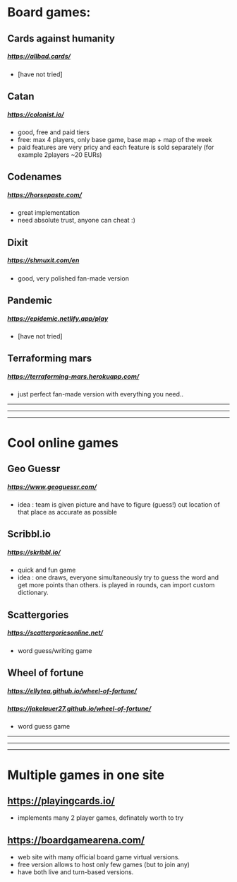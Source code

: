 # Board games:
## Cards against humanity 
##### https://allbad.cards/ 
- [have not tried]

## Catan 
##### https://colonist.io/ 
- good, free and paid tiers 
- free: max 4 players, only base game, base map + map of the week 
- paid features are very pricy and each feature is sold separately (for example 2players ~20 EURs)

## Codenames
##### https://horsepaste.com/
- great implementation
- need absolute trust, anyone can cheat :)

## Dixit
##### https://shmuxit.com/en
- good, very polished fan-made version

## Pandemic
##### https://epidemic.netlify.app/play
- [have not tried]

## Terraforming mars 
##### https://terraforming-mars.herokuapp.com/ 
- just perfect fan-made version with everything you need..

---
---
---

# Cool online games
## Geo Guessr
##### https://www.geoguessr.com/
- idea : team is given picture and have to figure (guess!) out location of that place as accurate as possible

## Scribbl.io
##### https://skribbl.io/
- quick and fun game
- idea : one draws, everyone simultaneously  try to guess the word and get more points than others. is played in rounds, can import custom dictionary.

## Scattergories
##### https://scattergoriesonline.net/
- word guess/writing game

## Wheel of fortune
##### https://ellytea.github.io/wheel-of-fortune/
##### https://jakelauer27.github.io/wheel-of-fortune/
- word guess game

---
---
---

# Multiple games in one site
## https://playingcards.io/
- implements many 2 player games, definately worth to try

## https://boardgamearena.com/
- web site with many official board game virtual versions.
- free version allows to host only few games (but to join any)
- have both live and turn-based versions.
